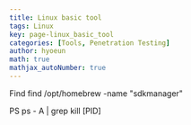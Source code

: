 ```yaml
---
title: Linux basic tool
tags: Linux
key: page-linux_basic_tool
categories: [Tools, Penetration Testing]
author: hyoeun
math: true
mathjax_autoNumber: true
---
```


Find
find /opt/homebrew -name "sdkmanager"

PS
ps - A | grep <application>
kill [PID]

